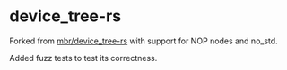 device_tree-rs
===========================

Forked from [mbr/device_tree-rs](https://github.com/mbr/device_tree-rs) with support for NOP nodes and no_std.

Added fuzz tests to test its correctness.
